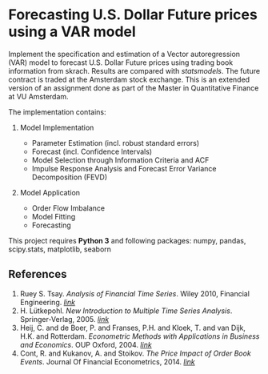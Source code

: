 # Forecasting U.S. Dollar Future prices using a VAR model

Implement the specification and estimation of a Vector autoregression (VAR) model to forecast U.S. Dollar Future prices using trading book information from skrach. Results are compared with *statsmodels*. The future contract is traded at the Amsterdam stock exchange. This is an extended version of an assignment done as part of the Master in Quantitative Finance at VU Amsterdam.

The implementation contains:

1. Model Implementation
    
    - Parameter Estimation (incl. robust standard errors)
    - Forecast (incl. Confidence Intervals)
    - Model Selection through Information Criteria and ACF
    - Impulse Response Analysis and Forecast Error Variance Decomposition (FEVD)
    
2. Model Application

    - Order Flow Imbalance
    - Model Fitting
    - Forecasting

This project requires **Python 3** and following packages: numpy, pandas, scipy.stats, matplotlib, seaborn

## References
1. Ruey S. Tsay. *Analysis of Financial Time Series*. Wiley 2010, Financial Engineering. [*link*](https://www.wiley.com/en-us/Analysis+of+Financial+Time+Series%2C+3rd+Edition-p-9780470414354)
2. H. Lütkepohl.  *New Introduction to Multiple Time Series Analysis*. Springer-Verlag, 2005. [*link*](http://www.springer.com/br/book/9783540401728)
3. Heij, C. and de Boer, P. and Franses, P.H. and Kloek, T. and van Dijk, H.K. and Rotterdam.  *Econometric Methods with Applications in Business and Economics*. OUP Oxford, 2004. [*link*](https://books.google.com.br/books?id=hp4vQZZHfbUC)
4. Cont, R. and Kukanov, A. and Stoikov.  *The Price Impact of Order Book Events*. Journal Of Financial Econometrics, 2014. [*link*](http://ssrn.com/abstract=1712822)
